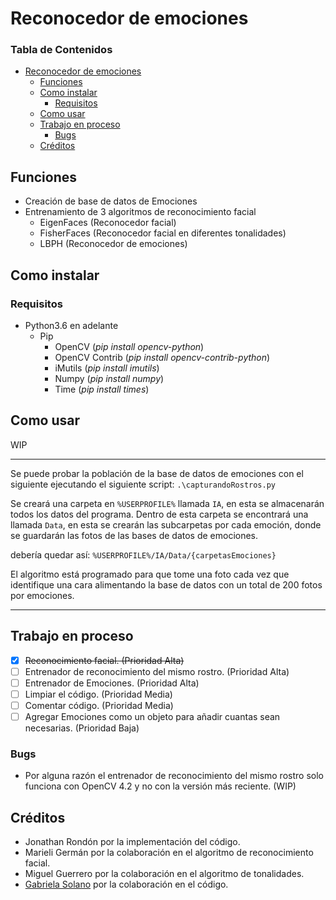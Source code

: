 # Reconocedor de emociones

### Tabla de Contenidos
+ [Reconocedor de emociones](#reconocedor-de-emociones)
	+ [Funciones](#funciones)
	+ [Como instalar](#como-instalar)
		+ [Requisitos](#requisitos)
	+ [Como usar](#como-usar)
	+ [Trabajo en proceso](#trabajo-en-proceso)
		+ [Bugs](#bugs)
	+ [Créditos](#créditos)

## Funciones
- Creación de base de datos de Emociones
- Entrenamiento de 3 algoritmos de reconocimiento facial
	- EigenFaces (Reconocedor facial)
	- FisherFaces (Reconocedor facial en diferentes tonalidades)
	- LBPH (Reconocedor de emociones)

## Como instalar
### Requisitos
* Python3.6 en adelante
	* Pip
		* OpenCV (*pip install opencv-python*)
		* OpenCV Contrib (*pip install opencv-contrib-python*)
		* iMutils (*pip install imutils*)
		* Numpy (*pip install numpy*)
		* Time (*pip install times*)

## Como usar
WIP


------------
Se puede probar la población de la base de datos de emociones con el siguiente ejecutando el siguiente script:
`.\capturandoRostros.py`

Se creará una carpeta en `%USERPROFILE%` llamada `IA`, en esta se almacenarán todos los datos del programa. Dentro de esta carpeta se encontrará una llamada `Data`, en esta se crearán las subcarpetas por cada emoción, donde se guardarán las fotos de las bases de datos de emociones.

debería quedar así: `%USERPROFILE%/IA/Data/{carpetasEmociones}`

El algoritmo está programado para que tome una foto cada vez que identifique una cara alimentando la base de datos con un total de 200 fotos por emociones.

------------
## Trabajo en proceso
- [x] ~~Reconocimiento facial. (Prioridad Alta)~~
- [ ] Entrenador de reconocimiento del mismo rostro. (Prioridad Alta)
- [ ] Entrenador de Emociones. (Prioridad Alta)
- [ ] Limpiar el código. (Prioridad Media)
- [ ] Comentar código. (Prioridad Media)
- [ ] Agregar Emociones como un objeto para añadir cuantas sean necesarias. (Prioridad Baja)

### Bugs
- Por alguna razón el entrenador de reconocimiento del mismo rostro solo funciona con OpenCV 4.2 y no con la versión más reciente. (WIP)

## Créditos
- Jonathan Rondón por la implementación del código.
- Marieli Germán por la colaboración en el algoritmo de reconocimiento facial.
- Miguel Guerrero por la colaboración en el algoritmo de tonalidades.
- [Gabriela Solano](https://omes-va.com/ "Gabriela Solano") por la colaboración en el código.
